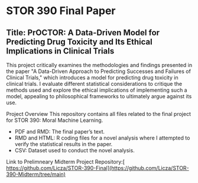 # STOR 390 Final Paper
## Title: PrOCTOR: A Data-Driven Model for Predicting Drug Toxicity and Its Ethical Implications in Clinical Trials

This project critically examines the methodologies and findings presented in the paper "A Data-Driven Approach to Predicting Successes and Failures of Clinical Trials," which introduces a model for predicting drug toxicity in clinical trials. I evaluate different statistical considerations  to critique the methods used and explore the ethical implications of implementing such a model, appealing to philosophical frameworks to ultimately argue against its use.


Project Overview
This repository contains all files related to the final project for STOR 390: Moral Machine Learning.

- PDF and RMD: The final paper’s text.
- RMD and HTML: R coding files for a novel analysis where I attempted to verify the statistical results in the paper.
- CSV: Dataset used to conduct the novel analysis.


Link to Prelimneary Midterm Project Repository:[ https://github.com/Licza/STOR-390-Final](https://github.com/Licza/STOR-390-Midterm/tree/main)
